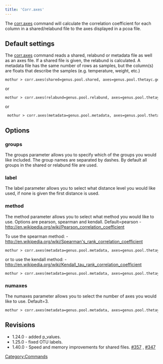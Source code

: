 ```yaml
---
title: 'Corr.axes'
---
```

The [corr.axes](corr.axes) command will calculate the
correlation coefficient for each column in a shared/relabund file to the
axes displayed in a pcoa file.


## Default settings

The [corr.axes](corr.axes) command reads a shared, relabund
or metadata file as well as an axes file. If a shared file is given, the
relabund is calculated. A metadata file has the same number of rows as
samples, but the column(s) are floats that describe the samples (e.g.
temperature, weight, etc.)

    mothur > corr.axes(shared=genus.pool.shared, axes=genus.pool.thetayc.genus.lt.pcoa)

or

    mothur > corr.axes(relabund=genus.pool.relabund, axes=genus.pool.thetayc.genus.lt.pcoa)

or

     mothur > corr.axes(metadata=genus.pool.metadata, axes=genus.pool.thetayc.genus.lt.pcoa)

## Options

### groups

The groups parameter allows you to specify which of the groups you would
like included. The group names are separated by dashes. By default all
groups in the shared or relabund file are used.

### label

The label parameter allows you to select what distance level you would
like used, if none is given the first distance is used.

### method

The method parameter allows you to select what method you would like to
use. Options are pearson, spearman and kendall. Default=pearson -
<http://en.wikipedia.org/wiki/Pearson_correlation_coefficient>

To use the spearman method: -
<http://en.wikipedia.org/wiki/Spearman's_rank_correlation_coefficient>

    mothur > corr.axes(metadata=genus.pool.metadata, axes=genus.pool.thetayc.genus.lt.pcoa, method=spearman)

or to use the kendall method: -
<http://en.wikipedia.org/wiki/Kendall_tau_rank_correlation_coefficient>

    mothur > corr.axes(metadata=genus.pool.metadata, axes=genus.pool.thetayc.genus.lt.pcoa, method=kendall)

### numaxes

The numaxes parameter allows you to select the number of axes you would
like to use. Default=3.

    mothur > corr.axes(metadata=genus.pool.metadata, axes=genus.pool.thetayc.genus.lt.pcoa, numaxes=2)

## Revisions

-   1.24.0 - added p\_values.
-   1.25.0 - fixed OTU labels.
-   1.40.0 - Speed and memory improvements for shared files.
    [\#357](https://github.com/mothur/mothur/issues/357) ,
    [\#347](https://github.com/mothur/mothur/issues/347)

[Category:Commands](Category:Commands)
